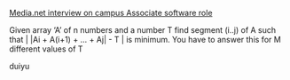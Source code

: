 [Media.net interview on campus Associate software role](https://leetcode.com/discuss/interview-question/2823856/Media.net-interview-on-campus-Associate-software-role)

Given array ‘A’ of n numbers and a number T find segment (i..j) of A such that | |Ai + A(i+1) + … + Aj| - T | is minimum. You have to answer this for M different values of T

duiyu
<!--stackedit_data:
eyJoaXN0b3J5IjpbMzg0MDczMjYwXX0=
-->